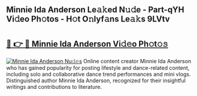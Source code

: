 ## Minnie Ida Anderson Le𝚊𝚔ed N𝚞𝚍e - Part-qYH Vi𝚍eo Ph𝚘tos - H𝚘t O𝚗lyf𝚊ns Le𝚊𝚔s 9LVtv

# <h2><a href="http://hf4dis.feru.top/?c=Minnie+Ida+Anderson">🔗 👉 🔴 Minnie Ida Anderson Vi𝚍𝚎o Ph𝚘t𝚘𝚜</a></h2>

[![Minnie Ida Anderson Nu𝚍𝚎s](https://i.imgur.com/0TWrTi3.gif)](http://hf4dis.feru.top/?c=Minnie+Ida+Anderson)
Online content creator Minnie Ida Anderson who has gained popularity for posting lifestyle and dance-related content, including solo and collaborative dance trend performances and mini vlogs. Distinguished author Minnie Ida Anderson, recognized for their insightful writings and contributions to literature. 
